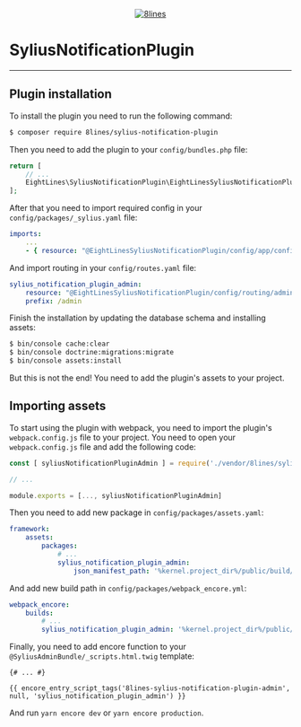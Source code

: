 <p align="center">
    <a href="https://8lines.io">
        <img alt="8lines" src="https://8lines-static.s3.eu-central-1.amazonaws.com/open-source-logo-main.png">
    </a>
</p>

# SyliusNotificationPlugin

--- 

## Plugin installation

To install the plugin you need to run the following command:

```bash
$ composer require 8lines/sylius-notification-plugin
```

Then you need to add the plugin to your `config/bundles.php` file:

```php
return [
    // ...
    EightLines\SyliusNotificationPlugin\EightLinesSyliusNotificationPlugin::class => ['all' => true],
];
```

After that you need to import required config in your `config/packages/_sylius.yaml` file:

```yaml
imports:
    ...
    - { resource: "@EightLinesSyliusNotificationPlugin/config/app/config.yml" }
```

And import routing in your `config/routes.yaml` file:

```yaml
sylius_notification_plugin_admin:
    resource: "@EightLinesSyliusNotificationPlugin/config/routing/admin_routing.yml"
    prefix: /admin
```

Finish the installation by updating the database schema and installing assets:

```bash
$ bin/console cache:clear
$ bin/console doctrine:migrations:migrate
$ bin/console assets:install
```

But this is not the end! You need to add the plugin's assets to your project. 

## Importing assets

To start using the plugin with webpack, you need to import the plugin's `webpack.config.js` file to your project.
You need to open your `webpack.config.js` file and add the following code:

```js
const [ syliusNotificationPluginAdmin ] = require('./vendor/8lines/sylius-notification-plugin/webpack.config.js')

// ...

module.exports = [..., syliusNotificationPluginAdmin]
```

Then you need to add new package in `config/packages/assets.yaml`:

```yml
framework:
    assets:
        packages:
            # ...
            sylius_notification_plugin_admin:
                json_manifest_path: '%kernel.project_dir%/public/build/8lines/sylius-notification-plugin/admin/manifest.json'
```

And add new build path in `config/packages/webpack_encore.yml`:

```yml
webpack_encore:
    builds:
        # ...
        sylius_notification_plugin_admin: '%kernel.project_dir%/public/build/8lines/sylius-notification-plugin/admin'
```

Finally, you need to add encore function to your `@SyliusAdminBundle/_scripts.html.twig` template:

```twig
{# ... #}

{{ encore_entry_script_tags('8lines-sylius-notification-plugin-admin', null, 'sylius_notification_plugin_admin') }}
```

And run `yarn encore dev` or `yarn encore production`.
